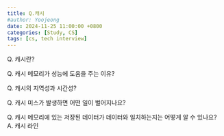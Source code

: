 ```yaml
---
title: Q.캐시
#author: Yoojeong
date: 2024-11-25 11:00:00 +0800
categories: [Study, CS]
tags: [cs, tech interview]
---
```



Q. 캐시란?  

Q. 캐시 메모리가 성능에 도움을 주는 이유?  

Q. 캐시의 지역성과 시간성?  

Q. 캐시 미스가 발생하면 어떤 일이 벌어지나요?  

Q. 캐시 메모리에 있는 저장된 데이터가 데이터와 일치하는지는 어떻게 알 수 있나요?  
A. 캐시 라인
